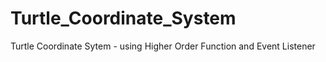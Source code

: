 # Turtle_Coordinate_System
Turtle Coordinate Sytem -  using Higher Order Function and Event Listener
